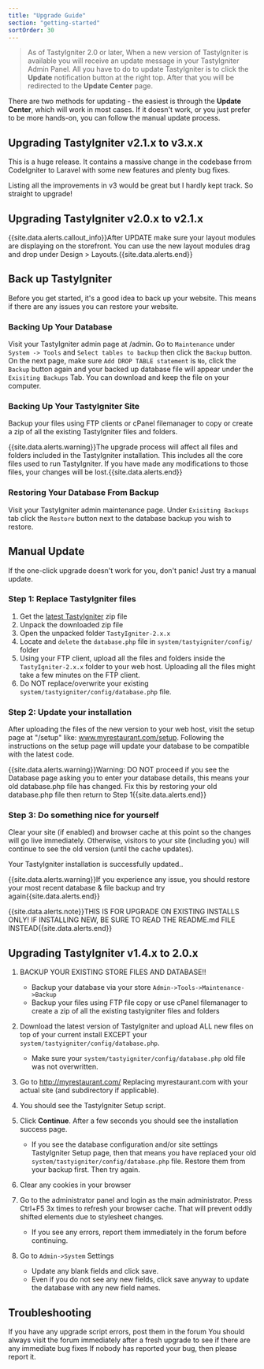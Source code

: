 ```yaml
---
title: "Upgrade Guide"
section: "getting-started"
sortOrder: 30
---
```


> As of TastyIgniter 2.0 or later, When a new version of TastyIgniter is available you will receive an update message in your TastyIgniter Admin Panel. All you have to do to update TastyIgniter is to click the **Update** notification button at the right top. After that you will be redirected to the **Update Center** page.

There are two methods for updating - the easiest is through the **Update Center**, which will work in most cases. 
If it doesn't work, or you just prefer to be more hands-on, you can follow the manual update process.

## Upgrading TastyIgniter v2.1.x to v3.x.x

This is a huge release. It contains a massive change in the codebase frrom CodeIgniter to Laravel with some new features and plenty bug fixes.

Listing all the improvements in v3 would be great but I hardly kept track. So straight to upgrade!



## Upgrading TastyIgniter v2.0.x to v2.1.x

{{site.data.alerts.callout_info}}After UPDATE make sure your layout modules are displaying on the storefront. You can use the new layout modules drag and drop under Design > Layouts.{{site.data.alerts.end}} 

## Back up TastyIgniter

Before you get started, it's a good idea to back up your website. This means if there are any issues you can restore your website. 

### Backing Up Your Database
Visit your TastyIgniter admin page at /admin. Go to `Maintenance` under `System -> Tools` and `Select tables to backup` then click the `Backup` button. On the next page, make sure `Add DROP TABLE statement` is `No`, click the `Backup` button again and your backed up database file will appear under the `Exisiting Backups` Tab. You can download and keep the file on your computer.

### Backing Up Your TastyIgniter Site
Backup your files using FTP clients or cPanel filemanager to copy or create a zip of all the existing TastyIgniter files and folders.

{{site.data.alerts.warning}}The upgrade process will affect all files and folders included in the TastyIgniter installation. This includes all the core files used to run TastyIgniter. If you have made any modifications to those files, your changes will be lost.{{site.data.alerts.end}} 

### Restoring Your Database From Backup
Visit your TastyIgniter admin maintenance page. Under `Exisiting Backups` tab click the `Restore` button next to the database backup you wish to restore.

## Manual Update

If the one-click upgrade doesn't work for you, don't panic! Just try a manual update.

### **Step 1:** Replace TastyIgniter files
1. Get the [latest TastyIgniter](https://tastyigniter.com/download) zip file
2. Unpack the downloaded zip file
3. Open the unpacked folder `TastyIgniter-2.x.x`
4. Locate and `delete` the `database.php` file in `system/tastyigniter/config/` folder
5. Using your FTP client, upload all the files and folders inside the `TastyIgniter-2.x.x` folder to your web host. Uploading all the files might take a few minutes on the FTP client.
6. Do NOT replace/overwrite your existing `system/tastyigniter/config/database.php` file.

### **Step 2:** Update your installation
After uploading the files of the new version to your web host, visit the setup page at "/setup" like: www.myrestaurant.com/setup. Following the instructions on the setup page will update your database to be compatible with the latest code.

{{site.data.alerts.warning}}Warning: DO NOT proceed if you see the Database page asking you to enter your database details, this means your old database.php file has changed. Fix this by restoring your old database.php file then return to Step 1{{site.data.alerts.end}}


### **Step 3:** Do something nice for yourself
Clear your site (if enabled) and browser cache at this point so the changes will go live immediately. Otherwise, visitors to your site (including you) will continue to see the old version (until the cache updates).

Your TastyIgniter installation is successfully updated..

{{site.data.alerts.warning}}If you experience any issue, you should restore your most recent database & file backup and try again{{site.data.alerts.end}}

{{site.data.alerts.note}}THIS IS FOR UPGRADE ON EXISTING INSTALLS ONLY! IF INSTALLING NEW, BE SURE TO READ THE README.md FILE INSTEAD{{site.data.alerts.end}}


## Upgrading TastyIgniter v1.4.x to 2.0.x

1. BACKUP YOUR EXISTING STORE FILES AND DATABASE!!
    - Backup your database via your store `Admin->Tools->Maintenance->Backup`
    - Backup your files using FTP file copy or use cPanel filemanager to create a zip of all the existing tastyigniter files and folders

2. Download the latest version of TastyIgniter and upload ALL new files on top of your current install EXCEPT your `system/tastyigniter/config/database.php`.
    - Make sure your `system/tastyigniter/config/database.php` old file was not overwritten.

3. Go to http://myrestaurant.com/ Replacing myrestaurant.com with your actual site (and subdirectory if applicable).

4. You should see the TastyIgniter Setup script.

5. Click **Continue**. After a few seconds you should see the installation success page.
    - If you see the database configuration and/or site settings TastyIgniter Setup page, then that means you have replaced your old `system/tastyigniter/config/database.php` file. Restore them from your backup first. Then try again.

6. Clear any cookies in your browser

7. Go to the administrator panel and login as the main administrator. Press Ctrl+F5 3x times to refresh your browser cache. That will prevent oddly shifted elements due to stylesheet changes.
    - If you see any errors, report them immediately in the forum before continuing.

9. Go to `Admin->System` Settings
    - Update any blank fields and click save.
    - Even if you do not see any new fields, click save anyway to update the database with any new field names.


## Troubleshooting

If you have any upgrade script errors, post them in the forum
You should always visit the forum immediately after a fresh upgrade to see if there are any immediate bug fixes
If nobody has reported your bug, then please report it.